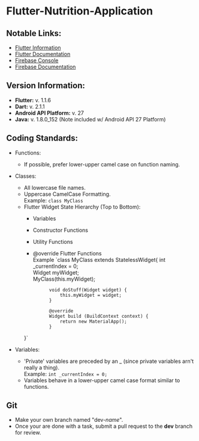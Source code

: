 # Flutter-Nutrition-Application


## Notable Links:
- [Flutter Information](https://flutter.io/docs)
- [Flutter Documentation](https://docs.flutter.io/index.html)
- [Firebase Console](https://console.firebase.google.com/u/0/)
- [Firebase Documentation](https://firebase.google.com/)

## Version Information:
- **Flutter:** v. 1.1.6 
- **Dart:** v. 2.1.1
- **Android API Platform:** v. 27
- **Java:** v. 1.8.0_152 (Note included w/ Android API 27 Platform)

## Coding Standards:
- Functions:
    - If possible, prefer lower-upper camel case on function naming.

- Classes:
    - All lowercase file names.
    - Uppercase CamelCase Formatting.  
      Example: `class MyClass`
    - Flutter Widget State Hierarchy (Top to Bottom):
        - Variables
        - Constructor Functions
        - Utility Functions
        - @override Flutter Functions  
       Example `class MyClass extends StatelessWidget{
                    int _currentIndex = 0;  
                    Widget myWidget;    
                    MyClass(this.myWidget);  
                    
                    void doStuff(Widget widget) {
                        this.myWidget = widget;
                    }
                    
                    @override
                    Widget build (BuildContext context) {
                        return new MaterialApp();
                    }
       }`

- Variables:
    - 'Private' variables are preceded by an _ (since private variables arn't really a thing).  
       Example: `int _currentIndex = 0;`
    - Variables behave in a lower-upper camel case format similar to functions.


## Git
- Make your own branch named "dev-*name*".
- Once your are done with a task, submit a pull request to the **dev** branch for review.